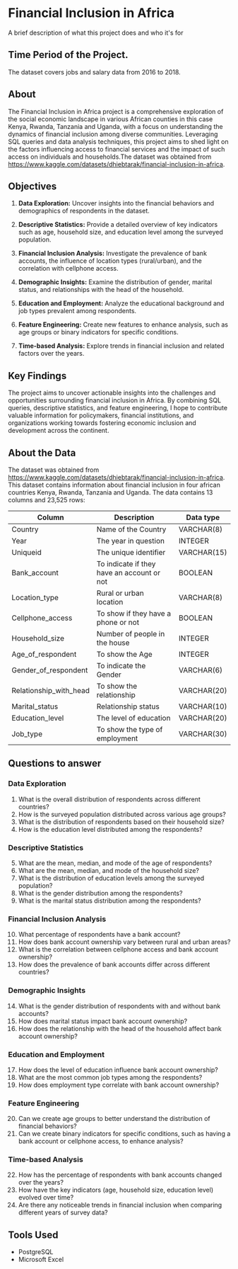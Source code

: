 
# Financial Inclusion in Africa

A brief description of what this project does and who it's for


## Time Period of the Project.
The dataset covers jobs and salary data from 2016 to 2018.
## About
The Financial Inclusion in Africa project is a comprehensive exploration of the social economic landscape in various African counties in this case Kenya, Rwanda, Tanzania and Uganda, with a focus on understanding the dynamics of financial inclusion among diverse communities. Leveraging SQL queries and data analysis techniques, this project aims to shed light on the factors influencing access to financial services and the impact of such access on individuals and households.The dataset was obtained from https://www.kaggle.com/datasets/dhiebtarak/financial-inclusion-in-africa.




## Objectives 

1. **Data Exploration:** Uncover insights into the financial behaviors and demographics of respondents in the dataset.

2. **Descriptive Statistics:** Provide a detailed overview of key indicators such as age, household size, and education level among the surveyed population.

3. **Financial Inclusion Analysis:** Investigate the prevalence of bank accounts, the influence of location types (rural/urban), and the correlation with cellphone access.

4. **Demographic Insights:** Examine the distribution of gender, marital status, and relationships with the head of the household.

5. **Education and Employment:** Analyze the educational background and job types prevalent among respondents.

6. **Feature Engineering:** Create new features to enhance analysis, such as age groups or binary indicators for specific conditions.

7. **Time-based Analysis:** Explore trends in financial inclusion and related factors over the years.

## Key Findings

The project aims to uncover actionable insights into the challenges and opportunities surrounding financial inclusion in Africa. By combining SQL queries, descriptive statistics, and feature engineering, I hope to contribute valuable information for policymakers, financial institutions, and organizations working towards fostering economic inclusion and development across the continent.

## About the Data 
The dataset was obtained from https://www.kaggle.com/datasets/dhiebtarak/financial-inclusion-in-africa. This dataset contains information about financial inclusion in four african countries Kenya, Rwanda, Tanzania and Uganda. The data contains 13 columns and 23,525 rows:

| Column | Description | Data type |
|----------|----------|----------|
| Country | Name of the Country | VARCHAR(8) |
| Year  | The year in question | INTEGER |
|Uniqueid |The unique identifier |VARCHAR(15)|
|Bank_account | To indicate if they have an account or not | BOOLEAN |
|Location_type | Rural or urban location | VARCHAR(8) |
|Cellphone_access | To show if they have a phone or not | BOOLEAN |
|Household_size | Number of people in the house | INTEGER |
|Age_of_respondent | To show the Age | INTEGER |
|Gender_of_respondent | To indicate the Gender | VARCHAR(6) |
|Relationship_with_head | To show the relationship | VARCHAR(20) |
|Marital_status | Relationship status | VARCHAR(10) |
|Education_level | The level of education | VARCHAR(20) |
|Job_type | To show the type of employment | VARCHAR(30) |

## Questions to answer

### Data Exploration

1. What is the overall distribution of respondents across different countries?
2. How is the surveyed population distributed across various age groups?
3. What is the distribution of respondents based on their household size?
4. How is the education level distributed among the respondents?

### Descriptive Statistics

5. What are the mean, median, and mode of the age of respondents?
6. What are the mean, median, and mode of the household size?
7. What is the distribution of education levels among the surveyed population?
8. What is the gender distribution among the respondents?
9. What is the marital status distribution among the respondents?

### Financial Inclusion Analysis

10. What percentage of respondents have a bank account?
11. How does bank account ownership vary between rural and urban areas?
12. What is the correlation between cellphone access and bank account ownership?
13. How does the prevalence of bank accounts differ across different countries?

### Demographic Insights

14. What is the gender distribution of respondents with and without bank accounts?
15. How does marital status impact bank account ownership?
16. How does the relationship with the head of the household affect bank account ownership?

### Education and Employment

17. How does the level of education influence bank account ownership?
18. What are the most common job types among the respondents?
19. How does employment type correlate with bank account ownership?

### Feature Engineering

20. Can we create age groups to better understand the distribution of financial behaviors?
21. Can we create binary indicators for specific conditions, such as having a bank account or cellphone access, to enhance analysis?

### Time-based Analysis

22. How has the percentage of respondents with bank accounts changed over the years?
23. How have the key indicators (age, household size, education level) evolved over time?
24. Are there any noticeable trends in financial inclusion when comparing different years of survey data?

## Tools Used
- PostgreSQL
- Microsoft Excel